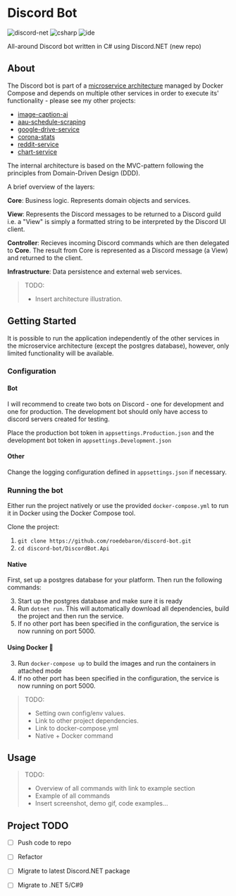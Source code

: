 # Discord Bot
![discord-net](https://img.shields.io/badge/discord--net-v2.2.0-blue)
![csharp](https://img.shields.io/badge/C%23-8.0-blue)
![ide](https://img.shields.io/badge/IDE-vs2019-blue)

All-around Discord bot written in C# using Discord.NET (new repo) 

## About

The Discord bot is part of a [microservice architecture](https://github.com/roedebaron/discordbot-microservice-architecture) managed by Docker Compose and depends on multiple other services in order to execute its' functionality - please see my other projects: 

- [image-caption-ai](https://github.com/roedebaron/image-caption-ai)
- [aau-schedule-scraping](https://github.com/roedebaron/aau-schedule-scraping)
- [google-drive-service](https://github.com/roedebaron/google-drive-service)
- [corona-stats](https://github.com/roedebaron/corona-stats)
- [reddit-service](https://github.com/roedebaron/reddit-service)
- [chart-service](https://github.com/roedebaron/chart-service)

The internal architecture is based on the MVC-pattern following the principles from Domain-Driven Design (DDD). 

A brief overview of the layers: 

**Core**: Business logic. Represents domain objects and services. 

**View**: Represents the Discord messages to be returned to a Discord guild i.e. a "View" is simply a formatted string to be interpreted by the Discord UI client. 

**Controller**: Recieves incoming Discord commands which are then delegated to **Core**. The result from Core is represented as a Discord message (a View) and returned to the client.  

**Infrastructure**: Data persistence and external web services. 

> TODO: 
> - Insert architecture illustration.

## Getting Started

It is possible to run the application independently of the other services in the microservice architecture (except the postgres database), however, only limited functionality will be available. 

### Configuration

#### Bot

I will recommend to create two bots on Discord - one for development and one for production. The development bot should only have access to discord servers created for testing.

Place the production bot token in `appsettings.Production.json` and the development bot token in `appsettings.Development.json`

#### Other

Change the logging configuration defined in `appsettings.json` if necessary.  

### Running the bot

Either run the project natively or use the provided `docker-compose.yml` to run it in Docker using the Docker Compose tool.

Clone the project: 
1. `git clone https://github.com/roedebaron/discord-bot.git`
2. `cd discord-bot/DiscordBot.Api`

#### Native

First, set up a postgres database for your platform. Then run the following commands: 

3. Start up the postgres database and make sure it is ready
4. Run `dotnet run`. This will automatically download all dependencies, build the project and then run the service.  
5. If no other port has been specified in the configuration, the service is now running on port 5000. 

#### Using Docker 🐳
3. Run `docker-compose up` to build the images and run the containers in attached mode
4. If no other port has been specified in the configuration, the service is now running on port 5000. 


> TODO: 
> - Setting own config/env values.
> - Link to other project dependencies. 
> - Link to docker-compose.yml 
> - Native + Docker command
 

## Usage 

> TODO:
> - Overview of all commands with link to example section
> - Example of all commands
> - Insert screenshot, demo gif, code examples... 

## Project TODO
- [ ] Push code to repo
- [ ] Refactor
- [ ] Migrate to latest Discord.NET package
- [ ] Migrate to .NET 5/C#9




